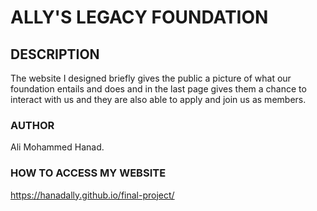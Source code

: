 # ALLY'S LEGACY FOUNDATION

## DESCRIPTION
The website I designed briefly gives the public a picture of what our foundation entails and does and in the last page gives them a chance to interact with us and they are also able to apply and join us as members.

### AUTHOR 
Ali Mohammed Hanad.

### HOW TO ACCESS MY WEBSITE
 https://hanadally.github.io/final-project/